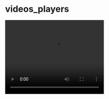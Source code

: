 # videos_players

<video width="320" height="240" controls>
  <source src="C:\Users\ASUS\Desktop\Record_2023-02-01-09-33-37.mp4" type="video/mp4">

  Your browser does not support the video tag.
</video>
